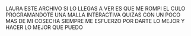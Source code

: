 LAURA ESTE ARCHIVO SI LO LLEGAS A VER ES QUE ME ROMPI EL CULO PROGRAMANDOTE UNA MALLA INTERACTIVA QUIZAS CON UN POCO MAS DE MI COSECHA
SIEMPRE ME ESFUERZO POR DARTE LO MEJOR Y HACER LO MEJOR QUE PUEDO 
